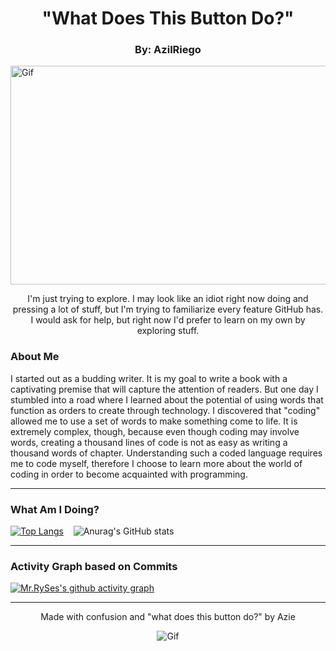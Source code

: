 <html>
</head>
<body>
  <h1 align="center">"What Does This Button Do?"</h1>
  <h3 align="center">By: AzilRiego</h3>
    <img align="center" alt="Gif" width="1000" border_color=2c1971 width="150" height="350" padding="100" src="https://media4.giphy.com/media/NKEt9elQ5cR68/giphy.gif?cid=6c09b952bf0hsh4mlhow2wnseiuthzhxh5skw6t9h021226y&ep=v1_internal_gif_by_id&rid=giphy.gif&ct=gal_gif_by_id&rid=giphy.gif&ct=g659f645.gifv" AriSpaceExplorer on Reddit>
  <p align="center">
    I'm just trying to explore. I may look like an idiot right now doing and pressing a lot of stuff, but I'm trying to familiarize every feature GitHub has. I would ask for help, but right now I'd prefer to learn on my own by exploring stuff.
  </p>
  <h3>About Me</h3>
  <p>
    I started out as a budding writer. It is my goal to write a book with a captivating premise that will capture the attention of readers. But one day I stumbled into a road where I learned about the potential of using words that function as orders to create through technology. I discovered that "coding" allowed me to use a set of words to make something come to life. It is extremely complex, though, because even though coding may involve words, creating a thousand lines of code is not as easy as writing a thousand words of chapter. Understanding such a coded language requires me to code myself, therefore I choose to learn more about the world of coding in order to become acquainted with programming.
  </p>
  
---
### What Am I Doing?
[![Top Langs](https://github-readme-stats.vercel.app/api/top-langs/?username=AzilRiego&layout=donut&bg_color=140335)](https://github.com/AzilRiego/github-readme-stats&bg_color=170252)  &nbsp;&nbsp;&nbsp;![Anurag's GitHub stats](https://github-readme-stats.vercel.app/api?username=AzilRiego&show_icons=true&bg_color=140335)

---
### Activity Graph based on Commits
[![Mr.RySes's github activity graph](https://github-readme-activity-graph.vercel.app/graph?username=AzilRiego&bg_color=140335&color=18cda9&line=00f583&point=00ff11&area=true&hide_border=true)](https://github.com/AzilRiego/github-readme-activity-graph)

<hr>
  <p align="center">Made with confusion and "what does this button do?" by Azie</p>
  <p align="center">
    <img src="https://media2.giphy.com/media/vrEHd9Hslqous/giphy.gif?cid=6c09b952o68egcagm7kwuoe4b1djjbejn297nfrco96iz4ud&ep=v1_internal_gif_by_id&rid=giphy.gif&ct=s" alt="Gif">
  </p>
</body>
</html>




